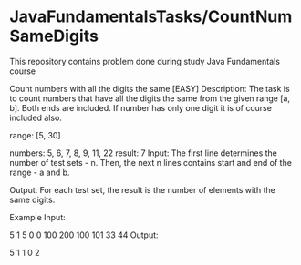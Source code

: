 # JavaFundamentalsTasks/CountNumSameDigits
This repository contains problem done during study Java Fundamentals course

Count numbers with all the digits the same [EASY]
Description:
The task is to count numbers that have all the digits the same from the given range [a, b]. Both ends are included. If number has only one digit it is of course included also.

range: [5, 30]

numbers: 5, 6, 7, 8, 9, 11, 22
result: 7
Input:
The first line determines the number of test sets - n. Then, the next n lines contains start and end of the range - a and b.

Output:
For each test set, the result is the number of elements with the same digits.

Example
Input:

5
1 5
0 0
100 200
100 101
33 44
Output:

5
1
1
0
2
